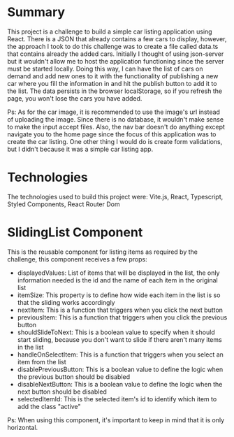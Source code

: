 # Summary

This project is a challenge to build a simple car listing application using React.
There is a JSON that already contains a few cars to display, however, the approach I took to do this challenge was to create a file called data.ts that contains already the added cars.
Initially I thought of using json-server but it wouldn't allow me to host the application functioning since the server must be started locally.
Doing this way, I can have the list of cars on demand and add new ones to it with the functionality of publishing a new car where you fill the information in and hit the publish button to add it to the list.
The data persists in the browser localStorage, so if you refresh the page, you won't lose the cars you have added.

Ps: As for the car image, it is recommended to use the image's url instead of uploading the image. Since there is no database, it wouldn't make sense to make the input accept files. Also, the nav bar doesn't do anything except navigate you to the home page since the focus of this application was to create the car listing.
One other thing I would do is create form validations, but I didn't because it was a simple car listing app.

# Technologies

The technologies used to build this project were: Vite.js, React, Typescript, Styled Components, React Router Dom

# SlidingList Component

This is the reusable component for listing items as required by the challenge, this component receives a few props:
- displayedValues: List of items that will be displayed in the list, the only information needed is the id and the name of each item in the original list
- itemSize: This property is to define how wide each item in the list is so that the sliding works accordingly
- nextItem: This is a function that triggers when you click the next button
- previousItem: This is a function that triggers when you click the previous button
- shouldSlideToNext: This is a boolean value to specify when it should start sliding, because you don't want to slide if there aren't many items in the list
- handleOnSelectItem: This is a function that triggers when you select an item from the list
- disablePreviousButton: This is a boolean value to define the logic when the previous button should be disabled
- disableNextButton: This is a boolean value to define the logic when the next button should be disabled
- selectedItemId: This is the selected item's id to identify which item to add the class "active"

Ps: When using this component, it's important to keep in mind that it is only horizontal.

